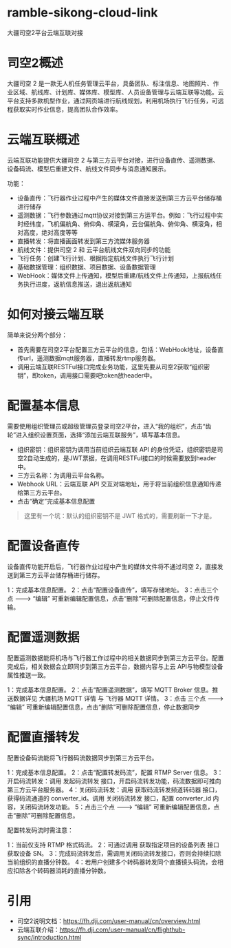 # ramble-sikong-cloud-link
大疆司空2平台云端互联对接

# 司空2概述
大疆司空 2 是一款无人机任务管理云平台，具备团队、标注信息、地图照片、作业区域、航线库、计划库、媒体库、模型库、人员设备管理与云端互联等功能。云平台支持多款机型作业，通过网页端进行航线规划，利用机场执行飞行任务，可远程获取实时作业信息，提高团队合作效率。

# 云端互联概述

云端互联功能提供大疆司空 2 与第三方云平台对接，进行设备直传、遥测数据、设备码流、模型后重建文件、航线文件同步与消息通知展示。

功能：

* 设备直传：飞行器作业过程中产生的媒体文件直接发送到第三方云平台储存桶进行储存
* 遥测数据：飞行参数通过mqtt协议对接到第三方运平台。例如：飞行过程中实时经纬度，飞机偏航角、俯仰角、横滚角，云台偏航角、俯仰角、横滚角，相对高度，绝对高度等等
* 直播转发：将直播画面转发到第三方流媒体服务器
* 航线文件：提供司空 2 和 云平台航线文件双向同步的功能
* 飞行任务：创建飞行计划、根据指定航线文件执行飞行计划
* 基础数据管理：组织数据、项目数据、设备数据管理
* WebHook：媒体文件上传通知，模型后重建/航线文件上传通知，上报航线任务执行进度，返航信息推送，退出返航通知

# 如何对接云端互联

简单来说分两个部分：
* 首先需要在司空2平台配置三方云平台的信息，包括：WebHook地址，设备直传url，遥测数据mqtt服务器，直播转发rtmp服务器。
* 调用云端互联RESTFul接口完成业务功能，这里先要从司空2获取“组织密钥”，即token，调用接口需要吧token放header中。

# 配置基本信息

需要使用组织管理员或超级管理员登录司空2平台，进入“我的组织”，点击“齿轮”进入组织设置页面，选择“添加云端互联服务”，填写基本信息。

* 组织密钥：组织密钥为调用当前组织云端互联 API 的身份凭证，组织密钥是司空2自动生成的，是JWT票据，在调用RESTFul接口的时候需要放到header中。
* 三方云名称：为调用云平台名称。
* Webhook URL：云端互联 API 交互对端地址，用于将当前组织信息通知传递给第三方云平台。
* 点击“确定”完成基本信息配置

> 这里有一个坑：默认的组织密钥不是 JWT 格式的，需要刷新一下才是。


# 配置设备直传

设备直传功能开启后，飞行器作业过程中产生的媒体文件将不通过司空 2，直接发送到第三方云平台储存桶进行储存。

1：完成基本信息配置。
2：点击“配置设备直传”，填写存储地址。
3：点击三个点 ---> “编辑” 可重新编辑配置信息，点击“删除”可删除配置信息，停止文件传输。

# 配置遥测数据

配置遥测数据能将机场与飞行器工作过程中的相关数据同步到第三方云平台。配置完成后，相关数据会立即同步到第三方云平台，数据内容与上云 API与物模型设备属性推送一致。

1：完成基本信息配置。
2：点击“配置遥测数据”，填写 MQTT Broker 信息。推送数据详见 大疆机场 MQTT 详情 与 飞行器 MQTT 详情。
3：点击 三个点 ---> “编辑” 可重新编辑配置信息，点击“删除”可删除配置信息，停止数据同步


# 配置直播转发

配置设备码流能将飞行器码流数据同步到第三方云平台。

1：完成基本信息配置。
2：点击“配置转发码流”，配置 RTMP Server 信息。
3：开启码流转发：调用 发起码流转发 接口，开启码流转发功能，码流数据即可推向第三方云平台服务器。
4：关闭码流转发：调用 获取码流转发频道转码器 接口，获得码流通道的 converter_id。调用 关闭码流转发 接口，配置 converter_id 内容，关闭码流转发功能。
5：点击三个点 ---> “编辑” 可重新编辑配置信息，点击“删除”可删除配置信息。


配置转发码流时需注意：

1：当前仅支持 RTMP 格式码流。
2：可通过调用 获取指定项目的设备列表 接口获取设备 SN。
3：完成码流转发后，需调用关闭码流转发接口，否则会持续扣除当前组织的直播分钟数。
4：若用户创建多个转码器转发同个直播镜头码流，会相应扣除各个转码器消耗的直播分钟数。



# 引用
* 司空2说明文档：https://fh.dji.com/user-manual/cn/overview.html
* 云端互联介绍：https://fh.dji.com/user-manual/cn/flighthub-sync/introduction.html